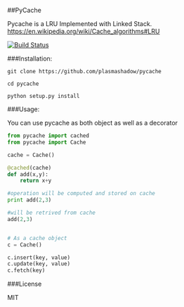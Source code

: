 ##PyCache


Pycache is a LRU Implemented with Linked Stack.
https://en.wikipedia.org/wiki/Cache_algorithms#LRU

[![Build Status](https://travis-ci.org/plasmashadow/pycache.svg?branch=master)](https://travis-ci.org/plasmashadow/pycache)

###Installation:

```
git clone https://github.com/plasmashadow/pycache

cd pycache

python setup.py install

```

###Usage:

You can use pycache as both object as well as a decorator


```python
from pycache import cached
from pycache import Cache

cache = Cache()

@cached(cache)
def add(x,y):
    return x+y

#operation will be computed and stored on cache
print add(2,3)

#will be retrived from cache
add(2,3)


# As a cache object
c = Cache()

c.insert(key, value)
c.update(key, value)
c.fetch(key)

```

###License

MIT
